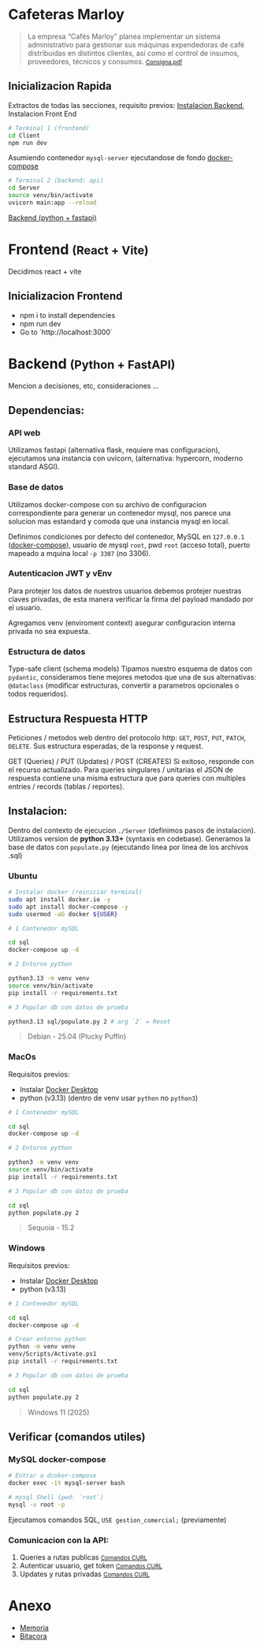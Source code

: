 # Cafeteras Marloy

> La empresa “Cafés Marloy” planea implementar un sistema administrativo para gestionar
sus máquinas expendedoras de café distribuidas en distintos clientes, así como el control de
insumos, proveedores, técnicos y consumos. 
[<small>Consigna.pdf</small>](./Consigna.pdf)

## Inicializacion Rapida
Extractos de todas las secciones, requisito previos: [Instalacion Backend](#instalacion), Instalacion Front End

```bash
# Terminal 1 (frontend)
cd Client
npm run dev
```

Asumiendo contenedor `mysql-server` ejecutandose de fondo [docker-compose](#ubuntu)
```bash
# Terminal 2 (backend: api)
cd Server
source venv/bin/activate
uvicorn main:app --reload
```
[Backend (python + fastapi)](#inicializacion-backend)

# Frontend <small>(React + Vite)</small>
Decidimos react + vite

## Inicializacion Frontend

- npm i to install dependencies
- npm run dev
- Go to ´http://localhost:3000´

# Backend <small>(Python + FastAPI)</small>
Mencion a decisiones, etc, consideraciones ...

## **Dependencias:**

### API web
Utilizamos fastapi (alternativa flask, requiere mas configuracion), ejecutamos una instancia con uvicorn, (alternativa: hypercorn, moderno standard ASGI).

### Base de datos

Utilizamos docker-compose con su archivo de configuracion correspondiente para generar un contenedor mysql, nos parece una solucion mas estandard y comoda que una instancia mysql en local.

Definimos condiciones por defecto del contenedor, MySQL en `127.0.0.1` ([docker-compose](#verificar-comandos-utiles)), usuario de mysql `root`, pwd `root` (acceso total), puerto mapeado a mquina local `-p 3307` (no 3306).

### Autenticacion JWT y vEnv
Para protejer los datos de nuestros usuarios debemos protejer nuestras claves privadas, de esta manera verificar la firma del payload mandado por el usuario.

Agregamos venv (enviroment context) asegurar configuracion interna privada no sea expuesta.

### Estructura de datos

Type-safe client (schema models) Tipamos nuestro esquema de datos con `pydantic`, consideramos tiene mejores metodos que una de sus alternativas: `@dataclass` (modificar estructuras, convertir a parametros opcionales o todos requeridos).

## Estructura Respuesta HTTP
Peticiones / metodos web dentro del protocolo http: `GET`, `POST`, `PUT`, `PATCH`, `DELETE`. Sus estructura esperadas, de la response y request.

GET (Queries) / PUT (Updates) / POST (CREATES)
Si exitoso, responde con el recurso actualizado. Para queries singulares / unitarias el JSON de respuesta contiene una misma estructura que para queries con multiples entries / records (tablas / reportes).

## **Instalacion:**
Dentro del contexto de ejecucion `./Server` (definimos pasos de instalacion). Utilizamos version de **python 3.13+** (syntaxis en codebase). Generamos la base de datos con  `populate.py` (ejecutando linea por linea de los archivos .sql)

### Ubuntu
```bash
# Instalar docker (reiniciar terminal)
sudo apt install docker.io -y
sudo apt install docker-compose -y
sudo usermod -aG docker ${USER}
```

```bash
# 1 Contenedor mySQL

cd sql
docker-compose up -d

# 2 Entorno python

python3.13 -m venv venv
source venv/bin/activate
pip install -r requirements.txt

# 3 Popular db con datos de prueba

python3.13 sql/populate.py 2 # arg `2` = Reset

```
> Debian - 25.04 (Plucky Puffin)

### MacOs
Requisitos previos:
- Instalar [Docker Desktop](https://docs.docker.com/desktop/setup/install/mac-install/)
- python (v3.13) (dentro de venv usar `python` no `python3`)

```bash
# 1 Contenedor mySQL

cd sql
docker-compose up -d

# 2 Entorno python

python3 -m venv venv
source venv/bin/activate
pip install -r requirements.txt

# 3 Popular db con datos de prueba

cd sql
python populate.py 2 
```
> Sequoia - 15.2

### Windows
Requisitos previos:
- Instalar [Docker Desktop](https://docs.docker.com/desktop/setup/install/windows-install/)
- python (v3.13)

```bash
# 1 Contenedor mySQL

cd sql
docker-compose up -d

# Crear entorno python
python -m venv venv
venv/Scripts/Activate.ps1
pip install -r requirements.txt

# 3 Popular db con datos de prueba

cd sql
python populate.py 2 
```
> Windows 11 (2025)

## Verificar (comandos utiles)

### MySQL docker-compose
```bash
# Entrar a dcoker-compose
docker exec -it mysql-server bash

# mysql Shell (pwd: `root`)
mysql -u root -p
```
Ejecutamos comandos SQL, `USE gestion_comercial;` (previamente)

### Comunicacion con la API:

1. Queries a rutas publicas [<small>Comandos CURL</small>](/Server/README.md#endpoints-publicos)
2. Autenticar usuario, get token [<small>Comandos CURL</small>](/Server/README.md#autenticacion)
3. Updates y rutas privadas [<small>Comandos CURL</small>](/Server/README.md#endpoints-privados)

# Anexo

- [Memoria]()
- [Bitacora]()